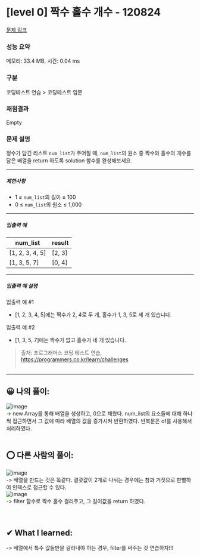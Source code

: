 # [level 0] 짝수 홀수 개수 - 120824 

[문제 링크](https://school.programmers.co.kr/learn/courses/30/lessons/120824?language=javascript) 

### 성능 요약

메모리: 33.4 MB, 시간: 0.04 ms

### 구분

코딩테스트 연습 > 코딩테스트 입문

### 채점결과

Empty

### 문제 설명

<p>정수가 담긴 리스트&nbsp;<code>num_list</code>가 주어질 때, <code>num_list</code>의 원소 중 짝수와 홀수의 개수를 담은 배열을 return 하도록 solution 함수를 완성해보세요.</p>

<hr>

<h5>제한사항</h5>

<ul>
<li>1 ≤ <code>num_list</code>의 길이 ≤ 100</li>
<li>0 ≤ <code>num_list</code>의 원소 ≤ 1,000</li>
</ul>

<hr>

<h5>입출력 예</h5>
<table class="table">
        <thead><tr>
<th>num_list</th>
<th>result</th>
</tr>
</thead>
        <tbody><tr>
<td>[1, 2, 3, 4, 5]</td>
<td>[2, 3]</td>
</tr>
<tr>
<td>[1, 3, 5, 7]</td>
<td>[0, 4]</td>
</tr>
</tbody>
      </table>
<hr>

<h5>입출력 예 설명</h5>

<p>입출력 예 #1</p>

<ul>
<li>[1, 2, 3, 4, 5]에는 짝수가 2, 4로 두 개, 홀수가 1, 3, 5로 세 개 있습니다.</li>
</ul>

<p>입출력 예 #2</p>

<ul>
<li>[1, 3, 5, 7]에는 짝수가 없고 홀수가 네 개 있습니다.</li>
</ul>


> 출처: 프로그래머스 코딩 테스트 연습, https://programmers.co.kr/learn/challenges <br><br>

<hr>  

## 😀 나의 풀이: <br>
![image](https://github.com/An-jisu/Algorithm/assets/70849122/7520d925-9d97-4495-97cc-3f1e7e03dec8) <br>
-> new Array를 통해 배열을 생성하고, 0으로 채웠다. num_list의 요소들에 대해 하나씩 접근하면서 그 값에 따라 배열의 값을 증가시켜 반환하였다. 반복문은 of를 사용해서 처리하였다. <br><br>

## ⭕ 다른 사람의 풀이: <br>
![image](https://github.com/An-jisu/Algorithm/assets/70849122/555225b6-7bea-4827-87f5-50d7608865f6) <br>
-> 배열을 만드는 것은 똑같다. 결괏값이 2개로 나뉘는 경우에는 참과 거짓으로 판별하여 인덱스로 접근할 수 있다. <br>
![image](https://github.com/An-jisu/Algorithm/assets/70849122/ecf62214-bc00-4e42-831b-77e5f8f4639f) <br>
-> filter 함수로 짝수 홀수 걸러주고, 그 길이값을 return 하였다. <br>
<br><br>

## ✔ What I learned: <br>
-> 배열에서 특수 값들만을 걸러내야 하는 경우, filter를 써주는 것 연습하자!!! <br><br>
